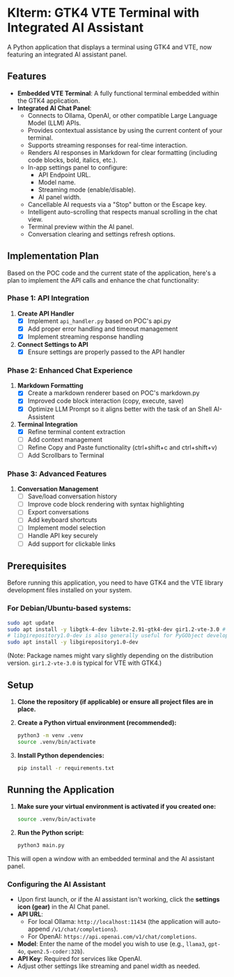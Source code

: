 # KIterm: GTK4 VTE Terminal with Integrated AI Assistant

A Python application that displays a terminal using GTK4 and VTE, now featuring an integrated AI assistant panel.

## Features

*   **Embedded VTE Terminal**: A fully functional terminal embedded within the GTK4 application.
*   **Integrated AI Chat Panel**:
    *   Connects to Ollama, OpenAI, or other compatible Large Language Model (LLM) APIs.
    *   Provides contextual assistance by using the current content of your terminal.
    *   Supports streaming responses for real-time interaction.
    *   Renders AI responses in Markdown for clear formatting (including code blocks, bold, italics, etc.).
    *   In-app settings panel to configure:
        *   API Endpoint URL.
        *   Model name.
        *   Streaming mode (enable/disable).
        *   AI panel width.
    *   Cancellable AI requests via a "Stop" button or the Escape key.
    *   Intelligent auto-scrolling that respects manual scrolling in the chat view.
    *   Terminal preview within the AI panel.
    *   Conversation clearing and settings refresh options.

## Implementation Plan

Based on the POC code and the current state of the application, here's a plan to implement the API calls and enhance the chat functionality:

### Phase 1: API Integration
1. **Create API Handler**
   - [X] Implement `api_handler.py` based on POC's api.py
   - [X] Add proper error handling and timeout management
   - [X] Implement streaming response handling

2. **Connect Settings to API**
   - [X] Ensure settings are properly passed to the API handler

### Phase 2: Enhanced Chat Experience
1. **Markdown Formatting**
   - [X] Create a markdown renderer based on POC's markdown.py
   - [X] Improved code block interaction (copy, execute, save)
   - [X] Optimize LLM Prompt so it aligns better with the task of an Shell AI-Assistent

2. **Terminal Integration**
   - [X] Refine terminal content extraction
   - [ ] Add context management
   - [ ] Refine Copy and Paste functionality (ctrl+shift+c and ctrl+shift+v)
   - [ ] Add Scrollbars to Terminal
   
### Phase 3: Advanced Features
1. **Conversation Management**
   - [ ] Save/load conversation history
   - [ ] Improve code block rendering with syntax highlighting
   - [ ] Export conversations
   - [ ] Add keyboard shortcuts
   - [ ] Implement model selection
   - [ ] Handle API key securely
   - [ ] Add support for clickable links

## Prerequisites

Before running this application, you need to have GTK4 and the VTE library development files installed on your system.

### For Debian/Ubuntu-based systems:

```bash
sudo apt update
sudo apt install -y libgtk-4-dev libvte-2.91-gtk4-dev gir1.2-vte-3.0 # Ensure correct VTE GIR package for GTK4
# libgirepository1.0-dev is also generally useful for PyGObject development
sudo apt install -y libgirepository1.0-dev
```

(Note: Package names might vary slightly depending on the distribution version. `gir1.2-vte-3.0` is typical for VTE with GTK4.)

## Setup

1.  **Clone the repository (if applicable) or ensure all project files are in place.**

2.  **Create a Python virtual environment (recommended):**
    ```bash
    python3 -m venv .venv
    source .venv/bin/activate
    ```

3.  **Install Python dependencies:**
    ```bash
    pip install -r requirements.txt
    ```

## Running the Application

1.  **Make sure your virtual environment is activated if you created one:**
    ```bash
    source .venv/bin/activate
    ```

2.  **Run the Python script:**
    ```bash
    python3 main.py
    ```

This will open a window with an embedded terminal and the AI assistant panel.

### Configuring the AI Assistant

*   Upon first launch, or if the AI assistant isn't working, click the **settings icon (gear)** in the AI Chat panel.
*   **API URL**:
    *   For local Ollama: `http://localhost:11434` (the application will auto-append `/v1/chat/completions`).
    *   For OpenAI: `https://api.openai.com/v1/chat/completions`.
*   **Model**: Enter the name of the model you wish to use (e.g., `llama3`, `gpt-4o`, `qwen2.5-coder:32b`).
*   **API Key**: Required for services like OpenAI.
*   Adjust other settings like streaming and panel width as needed. 